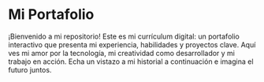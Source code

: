 # Mi Portafolio
¡Bienvenido a mi repositorio! Este es mi currículum digital: un portafolio interactivo que presenta mi experiencia, habilidades y proyectos clave. Aquí ves mi amor por la tecnología, mi creatividad como desarrollador y mi trabajo en acción. Echa un vistazo a mi historial a continuación e imagina el futuro juntos.
